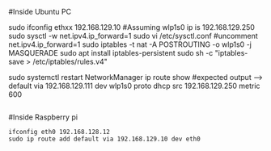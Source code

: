 
#Inside Ubuntu PC

  sudo ifconfig ethxx 192.168.129.10 #Assuming wlp1s0 ip is 192.168.129.250
  sudo sysctl -w net.ipv4.ip_forward=1
  sudo vi /etc/sysctl.conf #uncomment net.ipv4.ip_forward=1
  sudo iptables -t nat -A POSTROUTING -o wlp1s0 -j MASQUERADE
  sudo apt install iptables-persistent
  sudo sh -c "iptables-save > /etc/iptables/rules.v4"
  
  sudo systemctl restart NetworkManager
  ip route show #expected output --> default via 192.168.129.111 dev wlp1s0 proto dhcp src 192.168.129.250 metric 600


```

```

#Inside Raspberry pi

```
ifconfig eth0 192.168.128.12
sudo ip route add default via 192.168.129.10 dev eth0
```

